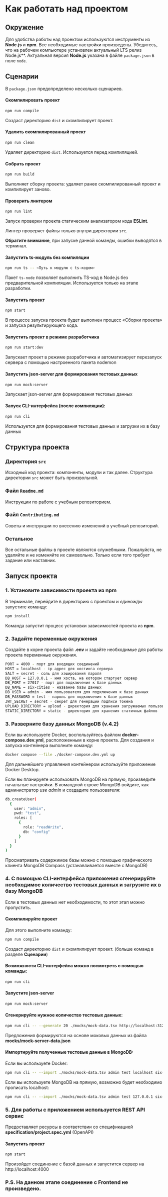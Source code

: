 # Как работать над проектом

## Окружение

Для удобства работы над проектом используются инструменты из **Node.js** и **npm**. Все необходимые настройки произведены. Убедитесь, что на рабочем компьютере установлен актуальный LTS релиз Node.js**. Актуальная версия **Node.js** указана в файле `package.json` в поле `node`. 

## Сценарии

В `package.json` предопределено несколько сценариев.

#### Скомпилировать проект

```bash
npm run compile
```

Создаст директорию `dist` и скомпилирует проект.

#### Удалить скомпилированный проект

```bash
npm run clean
```

Удаляет директорию `dist`. Используется перед компиляцией.

#### Собрать проект

```bash
npm run build
```

Выполняет сборку проекта: удаляет ранее скомпилированный проект и компилирует заново.

#### Проверить линтером

```bash
npm run lint
```

Запуск проверки проекта статическим анализатором кода **ESLint**.

Линтер проверяет файлы только внутри директории `src`.

**Обратите внимание**, при запуске данной команды, ошибки выводятся в терминал.

#### Запустить ts-модуль без компиляции

```bash
npm run ts -- <Путь к модулю с ts-кодом>
```

Пакет `ts-node` позволяет выполнить TS-код в Node.js без предварительной компиляции. Используется только на этапе разработки.

#### Запустить проект

```bash
npm start
```

В процессе запуска проекта будет выполнен процесс «Сборки проекта» и запуска результирующего кода.
#### Запустить проект в режиме разработчика

```bash
npm run start:dev
```

Запускает проект в режиме разработчика и автоматизирует перезапуск сервера с помощью настроенного пакета nodemon
#### Запустить json-server для формирования тестовых данных

```bash
npm run mock:server
```

Запускает json-server для формирования тестовых данных
#### Запуск CLI-интерфейса (после компиляции):

```bash
npm run cli
```
Используется для формирования тестовых данных и загрузки их в базу данных
## Структура проекта

### Директория `src`

Исходный код проекта: компоненты, модули и так далее. Структура директории `src` может быть произвольной.

### Файл `Readme.md`

Инструкции по работе с учебным репозиторием.

### Файл `Contributing.md`

Советы и инструкции по внесению изменений в учебный репозиторий.

### Остальное

Все остальные файлы в проекте являются служебными. Пожалуйста, не удаляйте и не изменяйте их самовольно. Только если того требует задание или наставник.

## Запуск проекта

### 1. Установите зависимости проекта из npm
В терминале, перейдите в директорию с проектом и _единожды_ запустите команду:
```bash
npm install
```
Команда запустит процесс установки зависимостей проекта из **npm**.

### 2. Задайте переменные окружения
Создайте в корне проекта файл **.env**  и задайте необходимые для работы проекта переменные окружения.
```bash
PORT = 4000 - порт для входящих соединений
HOST = localhost - ip адрес для хостинга сервера
SALT = secret - cоль для хэширования пароля
DB_HOST = 127.0.0.1 - имя хоста, на котором стартует сервер
DB_PORT = 27017 - порт для подключения к базе данных
DB_NAME = six-cities - название базы данных
DB_USER = admin - имя пользователя для подключения к базе данных
DB_PASSWORD = test - пароль для подключения к базе данных
JWT_SECRET = secret - секрет для генерации подписи токена
UPLOAD_DIRECTORY = upload - директория для хранения загружаемых пользователями файлов
STATIC_DIRECTORY = static - директория для хранения статичных файлов
```

### 3. Разверните базу данных MongoDB (v.4.2)
Если вы используете Docker, воспользуйтесь файлом **docker-compose.dev.yml**, расположенным в корне проекта.
Для создания и запуска контейнера выполните команду:
```bash
docker compose --file ./docker-compose.dev.yml up
```
Для дальнейшего управления контейнером используйте приложение Docker Desktop.

Если вы планируете использовать MongoDB на прямую, произведите начальные настройки.
В командной строке MongoDB войдите, как администратор _use admin_ и создадите пользователя:
```bash
db.createUser(
  {
    user: "admin",
    pwd: "test",
    roles: [
      {
        role: "readWrite",
        db: "config"
      }
    ]
  }
)
```
Просматривать содержимое базы можно с помощью графического клиента MongoDB Compass (устанавливается вместе с MongoDB)

### 4. С помощью CLI-интерфейса приложения сгенерируйте необходимое количество тестовых данных и загрузите их в базу MongoDB
Если в тестовых данных нет необходимости, то этот этап можно пропустить.
#### Скомпилируйте проект
Для этого выполните команду:
```bash
npm run compile
```
Создаст директорию `dist` и скомпилирует проект. (больше команд в разделе **Сценарии**)

#### Возможности CLI-интерфейса можно посмотреть с помощью команды: ####

```bash
npm run cli
```

#### Запустите json-server
```bash
npm run mock:server
```

#### Сгенерируйте нужное количество тестовых данных:
```bash
npm run cli -- --generate 20 ./mocks/mock-data.tsv http://localhost:3123/api 
```
Предложения формируются на основе моковых данных из файла **mocks/mock-server-data.json**

#### Импортируйте полученные тестовые данные в MongoDB:
Если вы используете Docker:
```bash
npm run cli -- --import ./mocks/mock-data.tsv admin test localhost six-cities secret
```
Если вы используете MongoDB на прямую, возможно будет необходимо прописать localhost:
```bash
npm run cli -- --import ./mocks/mock-data.tsv admin test 127.0.0.1 six-cities secret
```

### 5. Для работы с приложением используется REST API сервис
Предоставляет ресурсы в соответствии со спецификацией **specification/project.spec.yml** (OpenAPI)

#### Запустить проект

```bash
npm start
```
Произойдет соединение с базой данных и запустится сервер на http://localhost:4000

### **P.S. На данном этапе соединение с Frontend не произведено.** ###
